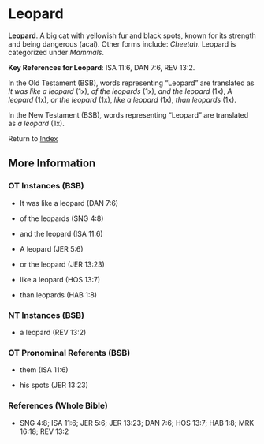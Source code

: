# Leopard
**Leopard**. 
A big cat with yellowish fur and black spots, known for its strength and being dangerous (acai). 
Other forms include: 
*Cheetah*. 
Leopard is categorized under _Mammals_. 


**Key References for Leopard**: 
ISA 11:6, DAN 7:6, REV 13:2. 


In the Old Testament (BSB), words representing “Leopard” are translated as 
*It was like a leopard* (1x), *of the leopards* (1x), *and the leopard* (1x), *A leopard* (1x), *or the leopard* (1x), *like a leopard* (1x), *than leopards* (1x). 


In the New Testament (BSB), words representing “Leopard” are translated as 
*a leopard* (1x). 


Return to [Index](00-Index.md)

## More Information

### OT Instances (BSB)

* It was like a leopard (DAN 7:6)

* of the leopards (SNG 4:8)

* and the leopard (ISA 11:6)

* A leopard (JER 5:6)

* or the leopard (JER 13:23)

* like a leopard (HOS 13:7)

* than leopards (HAB 1:8)



### NT Instances (BSB)

* a leopard (REV 13:2)



### OT Pronominal Referents (BSB)

* them (ISA 11:6)

* his spots (JER 13:23)



### References (Whole Bible)

* SNG 4:8; ISA 11:6; JER 5:6; JER 13:23; DAN 7:6; HOS 13:7; HAB 1:8; MRK 16:18; REV 13:2




